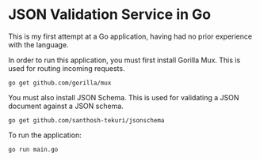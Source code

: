# JSON Validation Service in Go

This is my first attempt at a Go application, having had no prior experience with the language.

In order to run this application, you must first install Gorilla Mux. This is used for routing incoming requests.

`go get github.com/gorilla/mux`

You must also install JSON Schema. This is used for validating a JSON document against a JSON schema.

`go get github.com/santhosh-tekuri/jsonschema`

To run the application:

`go run main.go`